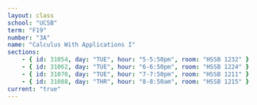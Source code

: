 ```yaml
---
layout: class
school: "UCSB"
term: "F19"
number: "3A"
name: "Calculus With Applications I"
sections:
    - { id: 31054, day: "TUE", hour: "5-5:50pm", room: "HSSB 1232" }
    - { id: 31062, day: "TUE", hour: "6-6:50pm", room: "HSSB 1224" }
    - { id: 31070, day: "TUE", hour: "7-7:50pm", room: "HSSB 1211" }
    - { id: 31088, day: "THR", hour: "8-8:50am", room: "HSSB 1215" }
current: "true"
---
```



